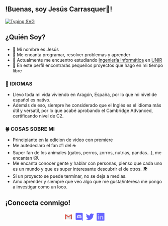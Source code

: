 
## !Buenas, soy Jesús Carrasquer👋!
[![Typing SVG](https://readme-typing-svg.herokuapp.com?vCenter=true&lines=Programador+back-end;Estudiante+iniciandose+en+front-end;Apasionado+del+gaming;Siempre+buscando+algo+que+aprender)](https://git.io/typing-svg)


## ¿Quién Soy?

- 👋 Mi nombre es Jesús
- 👀 Me encanta programar, resolver problemas y aprender
- 🌱 Actualmente me encuentro estudiando [Ingeniería Informática](https://www.unir.net/ingenieria/grado-informatica/) en [UNIR](https://www.unir.net)
- 💞️ En este perfil encontrarás pequeños proyectos que hago en mi tiempo libre

<!--
## 🛠️¿Qué se hacer?🛠️

###  👨‍💻 Back - End
  
<p align="center">
 <a href = "https://www.mysql.com"><img src="https://github.com/JesusCarrasquer/JesusCarrasquer/blob/main/Assets/Iconos/mysql.png" alt="MySql" width="30px"/></a>
 <a href = "https://en.wikipedia.org/wiki/Java_(programming_language)"><img src="https://github.com/JesusCarrasquer/JesusCarrasquer/blob/main/Assets/Iconos/java.png" alt="Java" width="30px"/></a>
 <a href = "https://www.virtualbox.org"><img src="https://github.com/JesusCarrasquer/JesusCarrasquer/blob/main/Assets/Iconos/virtualbox.png" alt="VirtualBox" width="30px"/></a>
  <a href = "https://developer.mozilla.org/en-US/docs/Web/XML/XML_introduction"><img src="https://github.com/JesusCarrasquer/JesusCarrasquer/blob/main/Assets/Iconos/xml-file.png" alt="XML" width="30px"/></a>

</p>
 
###   ⛺ Front - End

<p align="center">
 <a href = "https://en.wikipedia.org/wiki/HTML5"><img src="https://github.com/JesusCarrasquer/JesusCarrasquer/blob/main/Assets/Iconos/html5.png" alt="HTML" width="30px"/></a>
 <a href = "https://en.wikipedia.org/wiki/CSS"><img src="https://github.com/JesusCarrasquer/JesusCarrasquer/blob/main/Assets/Iconos/css3.png" alt="CSS" width="30px"/></a>
</p>

### 🌐 IDEs

<p align="center">
 <a href = "https://code.visualstudio.com"><img src="https://github.com/JesusCarrasquer/JesusCarrasquer/blob/main/Assets/Iconos/visual-studio-code.png" alt="VScode" width="30px"/></a>
 <a href = "https://netbeans.apache.org"><img src="https://github.com/JesusCarrasquer/JesusCarrasquer/blob/main/Assets/Iconos/netbeans.png" alt="NetBeans" width="30px"/></a>
</p>

### 🧬 OS

<p align="center">
 <a href = "https://ubuntu.com"><img src="https://github.com/JesusCarrasquer/JesusCarrasquer/blob/main/Assets/Iconos/ubuntu.png" alt="Ubuntu" width="30px"/></a>
 <a href = "https://en.wikipedia.org/wiki/Windows_10"><img src="https://github.com/JesusCarrasquer/JesusCarrasquer/blob/main/Assets/Iconos/windows.png" alt="Windows" width="30px"/></a>
</p>
!-->

### 📜 IDIOMAS

- Llevo toda mi vida viviendo en Aragón, España, por lo que mi nivel de español es nativo.
- Además de eso, siempre he considerado que el Inglés es el idioma más útil y versatil, por lo que acabé aprobando el Cambridge Advanced, certificando nivel de C2.

### 🍀 COSAS SOBRE MI

- Principiante en la edicion de video con premiere
- Me autedeclaro el fan #1 del ☕
- Super fan de los animales (gatos, perros, zorros, nutrias, pandas...), me encantan 😼.
- Me encanta conocer gente y hablar con personas, pienso que cada uno es un mundo y que es super interesante descubrir el de otros. 🌍
- Si un proyecto se puede terminar, no se deja a medias.
- Amo aprender y siempre que veo algo que me gusta/interesa me pongo a investigar como un loco. 

## ¡Concecta conmigo!
<p align="center">
  <a href = "jesuscarrasquer@gmail.com"><img src="https://github.com/JesusCarrasquer/JesusCarrasquer/blob/main/Assets/Iconos/gmail.png" alt="Gmail" width="30px"/></a>
  <a href = "https://discordapp.com/users/326780126895407105"><img src="https://github.com/JesusCarrasquer/JesusCarrasquer/blob/main/Assets/Iconos/discord.png" alt="Discord" width="30px"/></a>
  <a href = "https://twitter.com/jecarr123"><img src="https://github.com/JesusCarrasquer/JesusCarrasquer/blob/main/Assets/Iconos/twitter.png" alt="Twitter" width="30px"/></a>
  <a href = "https://www.linkedin.com/in/jesús-carrasquer-gonzalvo-828652187/"><img src="https://github.com/JesusCarrasquer/JesusCarrasquer/blob/main/Assets/Iconos/linkedin.png" alt="LinkedIn" width="30px"/></a>
</p>
